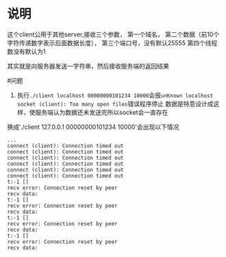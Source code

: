 # 说明

这个client公用于其他server,接收三个参数，
第一个域名，
第二个数据（前10个字符传递数字表示后面数据长度），
第三个端口号，没有默认25555
第四个线程数没有默认为1

其实就是向服务器发送一字符串，然后接收服务端的返回结果


#问题
1. 执行`./client localhost 00000000101234 10000`会报`unKnown localhost socket (client): Too many open files`错误程序停止
数据是特意设计成这样，使服务端认为数据还未发送完所以socket会一直存在

换成'./client 127.0.0.1 00000000101234 10000'会出现以下情况

```
...
connect (client): Connection timed out
connect (client): Connection timed out
connect (client): Connection timed out
connect (client): Connection timed out
connect (client): Connection timed out
connect (client): Connection timed out
t:-1 []
recv error: Connection reset by peer
recv data:
t:-1 []
recv error: Connection reset by peer
recv data:
t:-1 []
recv error: Connection reset by peer
recv data:
t:-1 []
recv error: Connection reset by peer
recv data:
``` 

